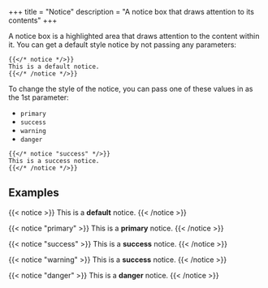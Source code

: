 +++
title = "Notice"
description = "A notice box that draws attention to its contents"
+++

A notice box is a highlighted area that draws attention to the content within it. You can get a default style notice by not passing any parameters:
 
 ```text
{{</* notice */>}}
This is a default notice.
{{</* /notice */>}}
```
 
 To change the style of the notice, you can pass one of these values in as the 1st parameter:

* `primary`
* `success`
* `warning`
* `danger`

```text
{{</* notice "success" */>}}
This is a success notice.
{{</* /notice */>}}
```

## Examples

{{< notice >}}
This is a __default__ notice.
{{< /notice >}}


{{< notice "primary" >}}
This is a __primary__ notice.
{{< /notice >}}


{{< notice "success" >}}
This is a __success__ notice.
{{< /notice >}}


{{< notice "warning" >}}
This is a __success__ notice.
{{< /notice >}}


{{< notice "danger" >}}
This is a __danger__ notice.
{{< /notice >}}